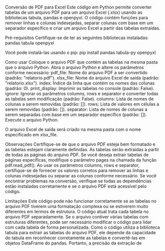 Conversão de PDF para Excel
Este código em Python permite converter tabelas de um arquivo PDF para um arquivo Excel (.xlsx) usando as bibliotecas tabula, pandas e openpyxl. O código contém funções para remover linhas e colunas indesejadas, separar colunas com base em um separador específico e criar um arquivo Excel a partir das tabelas extraídas.

Pré-requisitos
Certifique-se de ter as seguintes bibliotecas instaladas:
pandas
tabula
openpyxl

Você pode instalá-las usando o pip:
pip install pandas tabula-py openpyxl

Como usar
Coloque o arquivo PDF que contém as tabelas na mesma pasta que o arquivo Python.
Abra o arquivo Python e altere os parâmetros conforme necessário:
pdf_file: Nome do arquivo PDF a ser convertido (padrão: "relatorio.pdf").
xlsx_file: Nome do arquivo Excel de saída (padrão: "relatorio.xlsx").
index: Índice da linha que contém os nomes das colunas (padrão: 0).
print_display: Imprimir as tabelas no console (padrão: False).
ignore: Ignorar os parâmetros columns, rows e separator e converter todas as tabelas sem modificação (padrão: False).
columns: Lista de nomes de colunas a serem removidas (padrão: []).
rows: Lista de valores em células a serem removidas (padrão: []).
separator: Lista de nomes de colunas a serem separadas com base em um separador específico (padrão: []).
Execute o arquivo Python.

O arquivo Excel de saída será criado na mesma pasta com o nome especificado em xlsx_file.

Observações
Certifique-se de que o arquivo PDF esteja bem formatado e as tabelas estejam claramente definidas.
As tabelas serão extraídas a partir de todas as páginas do arquivo PDF. Se você deseja extrair tabelas de páginas específicas, modifique o parâmetro pages na chamada da função pdf.read_pdf().
Ao usar os parâmetros columns, rows e separator, certifique-se de fornecer os valores corretos para remover as linhas e colunas indesejadas ou separar as colunas conforme necessário.
Se você encontrar problemas na conversão, verifique se todas as dependências estão instaladas corretamente e se o arquivo PDF está acessível pelo código.

Limitações
Este código pode não funcionar corretamente se as tabelas no arquivo PDF tiverem uma formatação complexa ou se estiverem muito diferentes em termos de estrutura.
O código atual trata cada tabela no arquivo PDF separadamente. Se o arquivo contiver várias tabelas com estruturas diferentes, pode ser necessário modificar o código para lidar com cada tabela de forma personalizada.
Como o código utiliza a biblioteca tabula para extrair as tabelas do arquivo PDF, ele depende da capacidade do tabula em reconhecer corretamente as tabelas e convertê-las em objetos DataFrame do pandas. Portanto, a precisão da extração de 
